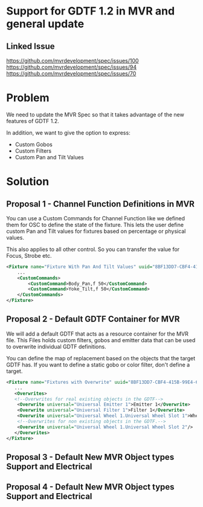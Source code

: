 # Support for GDTF 1.2 in MVR and general update

## Linked Issue

https://github.com/mvrdevelopment/spec/issues/100
https://github.com/mvrdevelopment/spec/issues/94
https://github.com/mvrdevelopment/spec/issues/70

# Problem

We need to update the MVR Spec so that it takes advantage of the new features of GDTF 1.2.

In addition, we want to give the option to express:
- Custom Gobos
- Custom Filters
- Custom Pan and Tilt Values


# Solution


## Proposal 1 - Channel Function Definitions in MVR

You can use a Custom Commands for Channel Function like we defined them for OSC to define the state of the fixture. 
This lets the user define custom Pan and Tilt values for fixtures based on percentage or physical values.

This also applies to all other control. So you can transfer the value for Focus, Strobe etc.

```xml
<Fixture name="Fixture With Pan And Tilt Values" uuid="8BF13DD7-CBF4-415B-99E4-625FE4D2DAF6">
    ...
    <CustomCommands>
        <CustomCommand>Body_Pan,f 50</CustomCommand>
        <CustomCommand>Yoke_Tilt,f 50</CustomCommand>
    </CustomCommands>
</Fixture>
```

## Proposal 2 - Default GDTF Container for MVR

We will add a default GDTF that acts as a resource container for the MVR file. 
This Files holds custom filters, gobos and emitter data that can be used to overwrite individual GDTF definitions.

You can define the map of replacement based on the objects that the target GDTF has. If you want to define a static gobo or color filter, don't define a target.

```xml
<Fixture name="Fixtures with Overwrite" uuid="8BF13DD7-CBF4-415B-99E4-625FE4D2DAF6">
   ...
   <Overwrites>
   <!--Overwrites for real existing objects in the GDTF-->
    <Overwrite universal="Universal Emitter 1">Emitter 1</Overwrite>
    <Overwrite universal="Universal Filter 1">Filter 1</Overwrite>
    <Overwrite universal="Universal Wheel 1.Universal Wheel Slot 1">Wheel 1.Wheel Slot 1</Overwrite>
    <!--Overwrites for non existing objects in the GDTF.-->
    <Overwrite universal="Universal Wheel 1.Universal Wheel Slot 2"/>
   </Overwrites>
</Fixture>
```

## Proposal 3 - Default New MVR Object types Support and Electrical


## Proposal 4 - Default New MVR Object types Support and Electrical